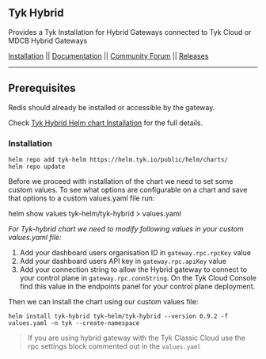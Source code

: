 ## Tyk Hybrid
Provides a Tyk Installation for Hybrid Gateways connected to Tyk Cloud or MDCB Hybrid Gateways

[Installation](https://tyk.io/docs/apim/open-source/installation/) || [Documentation](https://tyk.io/docs) || [Community Forum](https://community.tyk.io/) || [Releases](https://hub.docker.com/r/tykio/tyk-gateway/tags?page=1&ordering=last_updated)

---

## Prerequisites
Redis should already be installed or accessible by the gateway.

Check [Tyk Hybrid Helm chart Installation](https://tyk.io/docs/tyk-cloud/environments-deployments/hybrid-gateways/#installing-hybrid-gateways-in-a-kubernetes-cluster) for the full details.

### Installation

    helm repo add tyk-helm https://helm.tyk.io/public/helm/charts/
    helm repo update


Before we proceed with installation of the chart we need to set some custom values. To see what options are configurable on a chart and save that options to a custom values.yaml file run:

   helm show values tyk-helm/tyk-hybrid > values.yaml


*For Tyk-hybrid chart we need to modify following values in your custom values.yaml file:*
1. Add your dashboard users organisation ID in `gateway.rpc.rpcKey` value
2. Add your dashboard users API key in `gateway.rpc.apiKey` value
3. Add your connection string to allow the Hybrid gateway to connect to your control plane in `gateway.rpc.connString`. On the Tyk Cloud Console find this value in the endpoints panel for your control plane deployment.

Then we can install the chart using our custom values file:

    helm install tyk-hybrid tyk-helm/tyk-hybrid --version 0.9.2 -f values.yaml -n tyk --create-namespace

> If you are using hybrid gateway with the Tyk Classic Cloud use the rpc settings block commented out in the `values.yaml`
